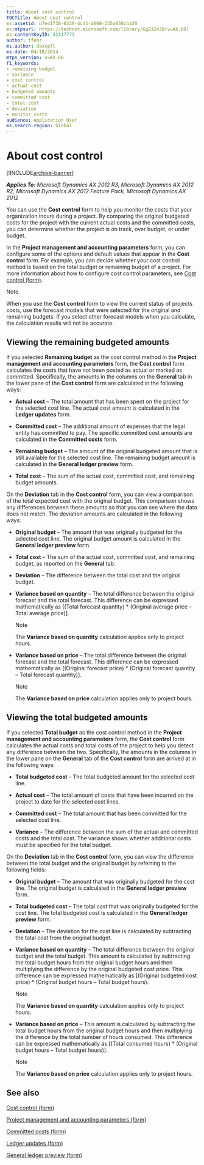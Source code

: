 ```yaml
---
title: About cost control
TOCTitle: About cost control
ms:assetid: b7e41738-0330-4cd1-a008-335a036cba20
ms:mtpsurl: https://technet.microsoft.com/library/Gg232438(v=AX.60)
ms:contentKeyID: 42117773
author: tfehr
ms.author: daxcpft
ms.date: 04/18/2014
mtps_version: v=AX.60
f1_keywords:
- remaining budget
- variance
- cost control
- actual cost
- budgeted amounts
- committed cost
- total cost
- deviation
- monitor costs
audience: Application User
ms.search.region: Global
---
```


# About cost control 


[!INCLUDE[archive-banner](includes/archive-banner.md)]


_**Applies To:** Microsoft Dynamics AX 2012 R3, Microsoft Dynamics AX 2012 R2, Microsoft Dynamics AX 2012 Feature Pack, Microsoft Dynamics AX 2012_

You can use the **Cost control** form to help you monitor the costs that your organization incurs during a project. By comparing the original budgeted costs for the project with the current actual costs and the committed costs, you can determine whether the project is on track, over budget, or under budget.

In the **Project management and accounting parameters** form, you can configure some of the options and default values that appear in the **Cost control** form. For example, you can decide whether your cost control method is based on the total budget or remaining budget of a project. For more information about how to configure cost control parameters, see [Cost control (form)](https://technet.microsoft.com/library/hh242864\(v=ax.60\)).


> [!NOTE]
> <P>When you use the <STRONG>Cost control</STRONG> form to view the current status of projects costs, use the forecast models that were selected for the original and remaining budgets. If you select other forecast models when you calculate, the calculation results will not be accurate.</P>



## Viewing the remaining budgeted amounts

If you selected **Remaining budget** as the cost control method in the **Project management and accounting parameters** form, the **Cost control** form calculates the costs that have not been posted as actual or marked as committed. Specifically, the amounts in the columns on the **General** tab in the lower pane of the **Cost control** form are calculated in the following ways:

  - **Actual cost** – The total amount that has been spent on the project for the selected cost line. The actual cost amount is calculated in the **Ledger updates** form.

  - **Committed cost** – The additional amount of expenses that the legal entity has committed to pay. The specific committed cost amounts are calculated in the **Committed costs** form.

  - **Remaining budget** – The amount of the original budgeted amount that is still available for the selected cost line. The remaining budget amount is calculated in the **General ledger preview** form.

  - **Total cost** – The sum of the actual cost, committed cost, and remaining budget amounts.

On the **Deviation** tab in the **Cost control** form, you can view a comparison of the total expected cost with the original budget. This comparison shows any differences between these amounts so that you can see where the data does not match. The deviation amounts are calculated in the following ways:

  - **Original budget** – The amount that was originally budgeted for the selected cost line. The original budget amount is calculated in the **General ledger preview** form.

  - **Total cost** – The sum of the actual cost, committed cost, and remaining budget, as reported on the **General** tab.

  - **Deviation** – The difference between the total cost and the original budget.

  - **Variance based on quantity** – The total difference between the original forecast and the total forecast. This difference can be expressed mathematically as \[(Total forecast quantity) \* (Original average price – Total average price)\].
    

    > [!NOTE]
    > <P>The <STRONG>Variance based on quantity</STRONG> calculation applies only to project hours.</P>



  - **Variance based on price** – The total difference between the original forecast and the total forecast. This difference can be expressed mathematically as \[(Original forecast price) \* (Original forecast quantity – Total forecast quantity)\].
    

    > [!NOTE]
    > <P>The <STRONG>Variance based on price</STRONG> calculation applies only to project hours.</P>



## Viewing the total budgeted amounts

If you selected **Total budget** as the cost control method in the **Project management and accounting parameters** form, the **Cost control** form calculates the actual costs and total costs of the project to help you detect any difference between the two. Specifically, the amounts in the columns in the lower pane on the **General** tab of the **Cost control** form are arrived at in the following ways:

  - **Total budgeted cost** – The total budgeted amount for the selected cost line.

  - **Actual cost** – The total amount of costs that have been incurred on the project to date for the selected cost lines.

  - **Committed cost** – The total amount that has been committed for the selected cost line.

  - **Variance** – The difference between the sum of the actual and committed costs and the total cost. The variance shows whether additional costs must be specified for the total budget.

On the **Deviation** tab in the **Cost control** form, you can view the difference between the total budget and the original budget by referring to the following fields:

  - **Original budget** – The amount that was originally budgeted for the cost line. The original budget is calculated in the **General ledger preview** form.

  - **Total budgeted cost** – The total cost that was originally budgeted for the cost line. The total budgeted cost is calculated in the **General ledger preview** form.

  - **Deviation** – The deviation for the cost line is calculated by subtracting the total cost from the original budget.

  - **Variance based on quantity** – The total difference between the original budget and the total budget. This amount is calculated by subtracting the total budget hours from the original budget hours and then multiplying the difference by the original budgeted cost price. This difference can be expressed mathematically as \[(Original budgeted cost price) \* (Original budget hours – Total budget hours).
    

    > [!NOTE]
    > <P>The <STRONG>Variance based on quantity</STRONG> calculation applies only to project hours.</P>



  - **Variance based on price** – This amount is calculated by subtracting the total budget hours from the original budget hours and then multiplying the difference by the total number of hours consumed. This difference can be expressed mathematically as \[(Total consumed hours) \* (Original budget hours – Total budget hours)\].
    

    > [!NOTE]
    > <P>The <STRONG>Variance based on price</STRONG> calculation applies only to project hours.</P>



## See also

[Cost control (form)](https://technet.microsoft.com/library/hh242864\(v=ax.60\))

[Project management and accounting parameters (form)](https://technet.microsoft.com/library/aa599440\(v=ax.60\))

[Committed costs (form)](https://technet.microsoft.com/library/hh209516\(v=ax.60\))

[Ledger updates (form)](https://technet.microsoft.com/library/aa590206\(v=ax.60\))

[General ledger preview (form)](https://technet.microsoft.com/library/aa587482\(v=ax.60\))

  


